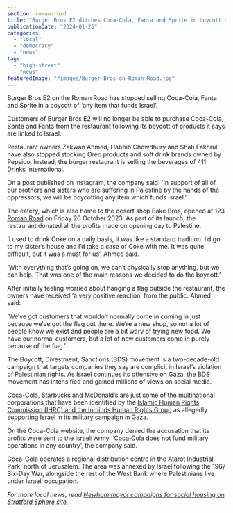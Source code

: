 ```yaml
---
section: roman-road
title: "Burger Bros E2 ditches Coca-Cola, Fanta and Sprite in boycott of brands linked to Israel"
publicationDate: "2024-01-26"
categories: 
  - "local"
  - "democracy"
  - "news"
tags: 
  - "high-street"
  - "news"
featuredImage: "/images/Burger-Bros-on-Roman-Road.jpg"
---
```


Burger Bros E2 on the Roman Road has stopped selling Coca-Cola, Fanta and Sprite in a boycott of ‘any item that funds Israel’.

Customers of Burger Bros E2 will no longer be able to purchase Coca-Cola, Sprite and Fanta from the restaurant following its boycott of products it says are linked to Israel. 

Restaurant owners Zakwan Ahmed, Habbib Chowdhury and Shah Fakhrul have also stopped stocking Oreo products and soft drink brands owned by Pepsico. Instead, the burger restaurant is selling the beverages of 411 Drinks International. 

On a post published on Instagram, the company said: 'In support of all of our brothers and sisters who are suffering in Palestine by the hands of the oppressors, we will be boycotting any item which funds Israel.'

The eatery, which is also home to the desert shop Bake Bros, opened at 123 [Roman Road](https://romanroadlondon.com/best-tea-places-bow-globe-town/) on Friday 20 October 2023. As part of its launch, the restaurant donated all the profits made on opening day to Palestine.

‘I used to drink Coke on a daily basis, it was like a standard tradition. I’d go to my sister’s house and I’d take a case of Coke with me. It was quite difficult, but it was a must for us’, Ahmed said. 

‘With everything that’s going on, we can’t physically stop anything, but we can help. That was one of the main reasons we decided to do the boycott.’ 

After initially feeling worried about hanging a flag outside the restaurant, the owners have received ‘a very positive reaction’ from the public. Ahmed said:

‘We’ve got customers that wouldn’t normally come in coming in just because we’ve got the flag out there. We’re a new shop, so not a lot of people know we exist and people are a bit wary of trying new food. We have our normal customers, but a lot of new customers come in purely because of the flag.’ 

The Boycott, Divestment, Sanctions (BDS) movement is a two-decade-old campaign that targets companies they say are complicit in Israel’s violation of Palestinian rights. As Israel continues its offensive on Gaza, the BDS movement has intensified and gained millions of views on social media. 

Coca-Cola, Starbucks and McDonald’s are just some of the multinational corporations that have been identified by the [Islamic Human Rights Commission (IHRC) and the Inminds Human Rights Group](https://www.ihrc.org.uk/new-anti-israeli-boycott-list-issued/) as allegedly supporting Israel in its military campaign in Gaza.

On the Coca-Cola website, the company denied the accusation that its profits were sent to the Israeli Army. ‘Coca‑Cola does not fund military operations in any country’, the company said. 

Coca-Cola operates a regional distribution centre in the Atarot Industrial Park, north of Jerusalem. The area was annexed by Israel following the 1967 Six-Day War, alongside the rest of the West Bank where Palestinians live under Israeli occupation. 

_For more local news, read_ [_Newham mayor campaigns for social housing on Stratford Sphere site._](https://romanroadlondon.com/stratford-sphere-msg-social-housing-campaign-newham-council/)

